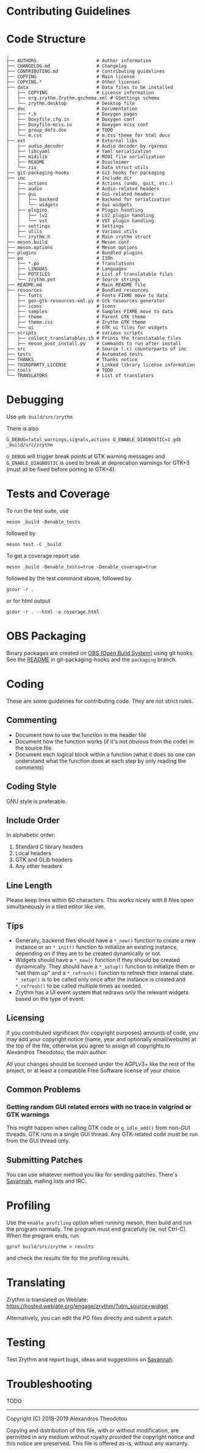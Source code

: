 Contributing Guidelines
=======================

# Code Structure

    .
    ├── AUTHORS                      # Author information
    ├── CHANGELOG.md                 # Changelog
    ├── CONTRIBUTING.md              # Contributing guidelines
    ├── COPYING                      # Main license
    ├── COPYING.*                    # Other licenses
    ├── data                         # Data files to be installed
    │   ├── COPYING                  # License information
    │   ├── org.zrythm.Zrythm.gschema.xml # GSettings schema
    │   └── zrythm.desktop           # Desktop file
    ├── doc                          # Documentation
    │   ├── *.h                      # Doxygen pages
    │   ├── Doxyfile.cfg.in          # Doxygen conf
    │   ├── Doxyfile-mcss.in         # Doxygen mcss conf
    │   ├── group_defs.dox           # TODO
    │   └── m.css                    # m.css theme for html docs
    ├── ext                          # External libs
    │   ├── audio_decoder            # Audio decoder by rgareus
    │   ├── libcyaml                 # Yaml serialization
    │   ├── midilib                  # MIDI file serialization
    │   ├── README                   # Disclaimer
    │   └── zix                      # Data struct utils
    ├── git-packaging-hooks          # Git hooks for packaging
    ├── inc                          # Include dir
    │   ├── actions                  # Actions (undo, quit, etc.)
    │   ├── audio                    # Audio-related headers
    │   ├── gui                      # Gui-related headers
    │   │   ├── backend              # Backend for serialization
    │   │   └── widgets              # Gui widgets
    │   ├── plugins                  # Plugin handling
    │   │   ├── lv2                  # LV2 plugin handling
    │   │   └── vst                  # VST plugin handling
    │   ├── settings                 # Settings
    │   ├── utils                    # Various utils
    │   └── zrythm.h                 # Main zrythm struct
    ├── meson.build                  # Meson conf
    ├── meson.options                # Meson options
    ├── plugins                      # Bundled plugins
    ├── po                           # I18n
    │   ├── *.po                     # Translations
    │   ├── LINGUAS                  # Languages
    │   ├── POTFILES                 # List of translatable files
    │   └── zrythm.pot               # Source strings
    ├── README.md                    # Main README file
    ├── resources                    # Bundled resources
    │   ├── fonts                    # Fonts FIXME move to data
    │   ├── gen-gtk-resources-xml.py # Gtk resources generator
    │   ├── icons                    # Icons
    │   ├── samples                  # Samples FIXME move to data
    │   ├── theme                    # Parent GTK theme
    │   ├── theme.css                # Zrythm GTK theme
    │   └── ui                       # GTK ui files for widgets
    ├── scripts                      # various scripts
    │   ├── collect_translatables.sh # Prints the translatable files
    │   ├── meson_post_install.py    # Commands to run after install
    ├── src                          # Source (.c) counterparts of inc
    ├── tests                        # Automated tests
    ├── THANKS                       # Thanks notice
    ├── THIRDPARTY_LICENSE           # Linked library license information
    ├── tools                        # TODO
    └── TRANSLATORS                  # List of translators

# Debugging
Use `gdb build/src/zrythm`

There is also

    G_DEBUG=fatal_warnings,signals,actions G_ENABLE_DIAGNOSTIC=1 gdb _build/src/zrythm

`G_DEBUG` will trigger break points at GTK warning
messages and `G_ENABLE_DIAGNOSTIC` is used to break
at deprecation warnings for GTK+3 (must all be fixed
before porting to GTK+4).

# Tests and Coverage
To run the test suite, use

    meson _build -Denable_tests

followed by

    meson test -C _build

To get a coverage report use

    meson _build -Denable_tests=true -Denable_coverage=true

followed by the test command above, followed by

    gcovr -r .

or for html output

    gcovr -r . --html -o coverage.html

# OBS Packaging
Binary packages are created on [OBS (Open Build System)](https://build.opensuse.org/package/show/home:alextee/zrythm#) using git hooks.
See the [README](git-packaging-hooks/README.md) in git-packaging-hooks and the `packaging` branch.

# Coding
These are some guidelines for contributing code.
They are not strict rules.

## Commenting
- Document how to use the function in the header file
- Document how the function works (if it's not
obvious from the code) in the source file
- Document each logical block within a function (what
it does so one can understand what the function does
at each step by only reading the comments)

## Coding Style
GNU style is preferable.

## Include Order
In alphabetic order:
1. Standard C library headers
2. Local headers
3. GTK and GLib headers
4. Any other headers

## Line Length
Please keep lines within 60 characters. This works
nicely with 8 files open simultaneously in a tiled
editor like vim.

## Tips
- Generally, backend files should have a `*_new()`
function to create a new instance or an `*_init()`
function to initialize an existing instance,
depending on if they are to be created dynamically
or not.
- Widgets should have a `*_new()` function if they
should be created dynamically. They should have a
`*_setup()` function to initialize them or "set them
up" and a `*_refresh()` function to refresh their
internal state. `*_setup()` is to be called only once
after the instance is created and `*_refresh()` to be
called multiple times as needed.
- Zrythm has a UI event system that redraws only the
relevant widgets based on the type of event.

## Licensing
If you contributed significant (for copyright
purposes) amounts of code, you may add your
copyright notice (name, year and optionally
email/website) at the top of the file, otherwise
you agree to assign all copyrights to Alexandros
Theodotou, the main author.

All your changes should be licensed
under the AGPLv3+ like the rest of the project, or
at least a compatible Free Software license of
your choice.

## Common Problems
### Getting random GUI related errors with no trace in valgrind or GTK warnings
This might happen when calling GTK code or
`g_idle_add()` from non-GUI threads. GTK runs in a single
GUI thread. Any GTK-related code must be run from
the GUI thread only.

## Submitting Patches
You can use whatever method you like for sending
patches. There's [Savannah](https://savannah.nongnu.org/support/?group=zrythm), mailing lists and IRC.

# Profiling
Use the `enable profiling` option when running meson,
then build and run the program normally. The program
must end gracefully (ie, not Ctrl-C). When the
program ends, run

    gprof build/src/zrythm > results

and check the results file for the profiling results.

# Translating
Zrythm is translated on Weblate:
<https://hosted.weblate.org/engage/zrythm/?utm_source=widget>

Alternatively, you can edit the PO files directly
and submit a patch.

# Testing
Test Zrythm and report bugs, ideas and suggestions
on [Savannah](https://savannah.nongnu.org/support/?group=zrythm).

# Troubleshooting
TODO

----

Copyright (C) 2018-2019 Alexandros Theodotou

Copying and distribution of this file, with or without modification,
are permitted in any medium without royalty provided the copyright
notice and this notice are preserved.  This file is offered as-is,
without any warranty.
